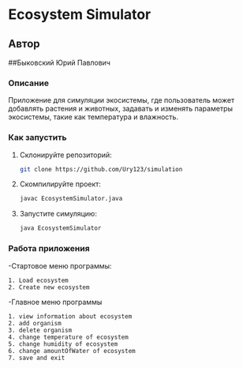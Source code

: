# Ecosystem Simulator

## Автор

##Быковский Юрий Павлович

### Описание

Приложение для симуляции экосистемы, где пользователь может добавлять растения и животных, задавать и изменять параметры экосистемы, такие как температура и влажность.

### Как запустить

1. Склонируйте репозиторий:

   ```bash
   git clone https://github.com/Ury123/simulation

2. Скомпилируйте проект:
   ```bash
   javac EcosystemSimulator.java
3. Запустите симуляцию:
   ```bash
   java EcosystemSimulator
   
### Работа приложения

-Стартовое меню программы:
   ```
   1. Load ecosystem
   2. Create new ecosystem
   ```
-Главное меню программы
   ```
1. view information about ecosystem
2. add organism
3. delete organism
4. change temperature of ecosystem
5. change humidity of ecosystem
6. change amountOfWater of ecosystem
7. save and exit
   ```

